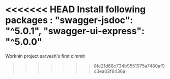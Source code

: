 <<<<<<< HEAD
Install following packages :
"swagger-jsdoc": "^5.0.1",
"swagger-ui-express": "^5.0.0"
=======
Worknin project sarvesh's first cimmit
>>>>>>> 8fe21d68c734b9551975a7480af9c3ea02f8436a
